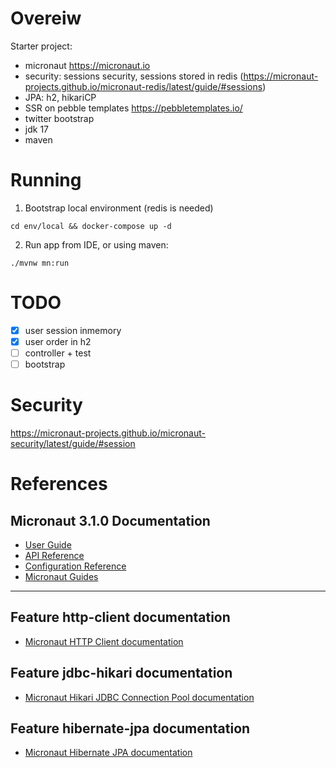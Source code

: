 # Overeiw

Starter project:
- micronaut https://micronaut.io
- security: sessions security, sessions stored in redis (https://micronaut-projects.github.io/micronaut-redis/latest/guide/#sessions)
- JPA: h2, hikariCP
- SSR on pebble templates https://pebbletemplates.io/
- twitter bootstrap
- jdk 17
- maven

# Running

1. Bootstrap local environment (redis is needed)

```shell
cd env/local && docker-compose up -d
```

2. Run app from IDE, or using maven:

```shell
./mvnw mn:run
```

# TODO

- [X] user session inmemory
- [X] user order in h2
- [ ] controller + test
- [ ] bootstrap

# Security

https://micronaut-projects.github.io/micronaut-security/latest/guide/#session

# References

## Micronaut 3.1.0 Documentation

- [User Guide](https://docs.micronaut.io/3.1.0/guide/index.html)
- [API Reference](https://docs.micronaut.io/3.1.0/api/index.html)
- [Configuration Reference](https://docs.micronaut.io/3.1.0/guide/configurationreference.html)
- [Micronaut Guides](https://guides.micronaut.io/index.html)

---

## Feature http-client documentation

- [Micronaut HTTP Client documentation](https://docs.micronaut.io/latest/guide/index.html#httpClient)

## Feature jdbc-hikari documentation

- [Micronaut Hikari JDBC Connection Pool documentation](https://micronaut-projects.github.io/micronaut-sql/latest/guide/index.html#jdbc)

## Feature hibernate-jpa documentation

- [Micronaut Hibernate JPA documentation](https://micronaut-projects.github.io/micronaut-sql/latest/guide/index.html#hibernate)
